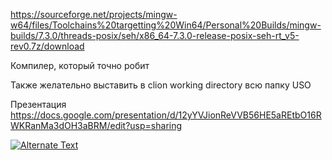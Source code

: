 https://sourceforge.net/projects/mingw-w64/files/Toolchains%20targetting%20Win64/Personal%20Builds/mingw-builds/7.3.0/threads-posix/seh/x86_64-7.3.0-release-posix-seh-rt_v5-rev0.7z/download


Компилер, который точно робит

Также желательно выставить в clion working directory всю папку USO



Презентация
https://docs.google.com/presentation/d/12yYVJionReVVB56HE5aREtbO16RWKRanMa3dOH3aBRM/edit?usp=sharing

[![Alternate Text]({image-url})]({https://youtu.be/8bJC_pxhelE} "Link Title")
